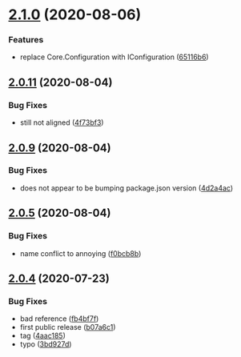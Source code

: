 # [2.1.0](https://github.com/cdotyone/Core.Imaging/compare/v2.0.11...v2.1.0) (2020-08-06)


### Features

* replace Core.Configuration with IConfiguration ([65116b6](https://github.com/cdotyone/Core.Imaging/commit/65116b64b973060572061720dbb1fe07b4ef3f76))



## [2.0.11](https://github.com/cdotyone/Core.Imaging/compare/v2.0.9...v2.0.11) (2020-08-04)


### Bug Fixes

* still not aligned ([4f73bf3](https://github.com/cdotyone/Core.Imaging/commit/4f73bf3b88341021ba9ba2b504bc58a2afb1faf7))



## [2.0.9](https://github.com/cdotyone/Core.Imaging/compare/v2.0.5...v2.0.9) (2020-08-04)


### Bug Fixes

* does not appear to be bumping package.json version ([4d2a4ac](https://github.com/cdotyone/Core.Imaging/commit/4d2a4acabf43edc63a06b69b7bb62d4b208bfba6))



## [2.0.5](https://github.com/cdotyone/Core.Imaging/compare/v2.0.4...v2.0.5) (2020-08-04)


### Bug Fixes

* name conflict to annoying ([f0bcb8b](https://github.com/cdotyone/Core.Imaging/commit/f0bcb8b4763e1cde882d938b5d51f09450def1ec))



## [2.0.4](https://github.com/cdotyone/Core.Imaging/compare/3bd927d1a3ebbf865f82bc3536c06ce343a88a07...v2.0.4) (2020-07-23)


### Bug Fixes

* bad reference ([fb4bf7f](https://github.com/cdotyone/Core.Imaging/commit/fb4bf7f89166891543180f4fd5b34e5ae87e3e34))
* first public release ([b07a6c1](https://github.com/cdotyone/Core.Imaging/commit/b07a6c16e1b32f0146ab884b51c0981a66059379))
* tag ([4aac185](https://github.com/cdotyone/Core.Imaging/commit/4aac1857c81e3c3aa8bf3fbf98840049aabe2df9))
* typo ([3bd927d](https://github.com/cdotyone/Core.Imaging/commit/3bd927d1a3ebbf865f82bc3536c06ce343a88a07))



